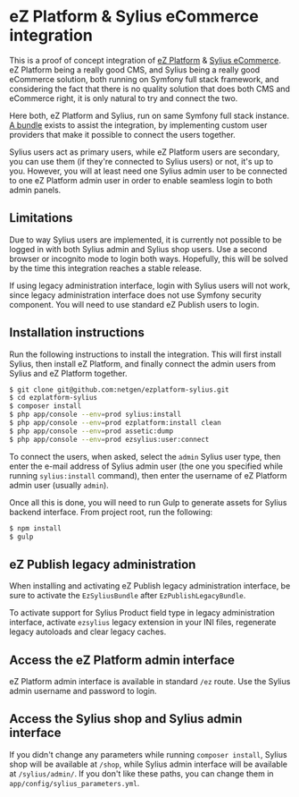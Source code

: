 # eZ Platform & Sylius eCommerce integration

This is a proof of concept integration of [eZ Platform](https://github.com/ezsystems/ezplatform) & [Sylius eCommerce](https://github.com/sylius/sylius). eZ Platform being a really good CMS, and Sylius being a really good eCommerce solution, both running on Symfony full stack framework, and considering the fact that there is no quality solution that does both CMS and eCommerce right, it is only natural to try and connect the two.

Here both, eZ Platform and Sylius, run on same Symfony full stack instance. [A bundle](https://github.com/netgen/NetgenEzSyliusBundle) exists to assist the integration, by implementing custom user providers that make it possible to connect the users together.

Sylius users act as primary users, while eZ Platform users are secondary, you can use them (if they're connected to Sylius users) or not, it's up to you. However, you will at least need one Sylius admin user to be connected to one eZ Platform admin user in order to enable seamless login to both admin panels.

## Limitations

Due to way Sylius users are implemented, it is currently not possible to be logged in with both Sylius admin and Sylius shop users. Use a second browser or incognito mode to login both ways. Hopefully, this will be solved by the time this integration reaches a stable release.

If using legacy administration interface, login with Sylius users will not work, since legacy administration interface does not use Symfony security component. You will need to use standard eZ Publish users to login.

## Installation instructions

Run the following instructions to install the integration. This will first install Sylius, then install eZ Platform, and finally connect the admin users from Sylius and eZ Platform together.

```bash
$ git clone git@github.com:netgen/ezplatform-sylius.git
$ cd ezplatform-sylius
$ composer install
$ php app/console --env=prod sylius:install
$ php app/console --env=prod ezplatform:install clean
$ php app/console --env=prod assetic:dump
$ php app/console --env=prod ezsylius:user:connect
```

To connect the users, when asked, select the `admin` Sylius user type, then enter the e-mail address of Sylius admin user (the one you specified while running `sylius:install` command), then enter the username of eZ Platform admin user (usually `admin`).

Once all this is done, you will need to run Gulp to generate assets for Sylius backend interface. From project root, run the following:

```bash
$ npm install
$ gulp
```

## eZ Publish legacy administration

When installing and activating eZ Publish legacy administration interface, be sure to activate the `EzSyliusBundle` after `EzPublishLegacyBundle`.

To activate support for Sylius Product field type in legacy administration interface, activate `ezsylius` legacy extension in your INI files, regenerate legacy autoloads and clear legacy caches.

## Access the eZ Platform admin interface

eZ Platform admin interface is available in standard `/ez` route. Use the Sylius admin username and password to login.

## Access the Sylius shop and Sylius admin interface

If you didn't change any parameters while running `composer install`, Sylius shop will be available at `/shop`, while Sylius admin interface will be available at `/sylius/admin/`. If you don't like these paths, you can change them in `app/config/sylius_parameters.yml`.
